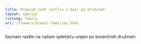 ```yaml
---
title: Pregled vseh rastlin v bazi po družinah
layout: special
listing: family
url: /flowers/plants-families.html
---
```

Seznam rastlin na našem spletišču urejen po botaničnih družinah:


